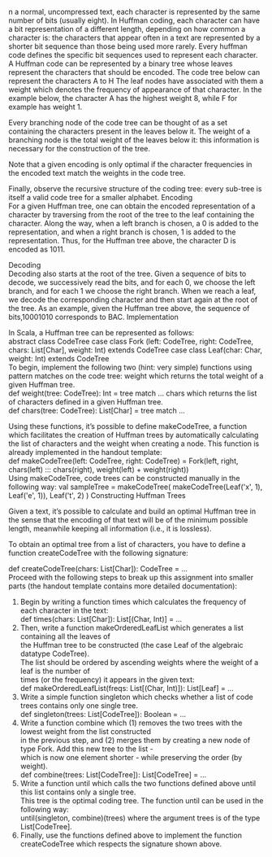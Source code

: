 n a normal, uncompressed text, each character is represented by the same number of bits (usually eight). In Huffman coding, each character can have a bit representation of a different length, depending on how common a character is: the characters that appear often in a text are represented by a shorter bit sequence than those being used more rarely. Every huffman code defines the specific bit sequences used to represent each character.
A Huffman code can be represented by a binary tree whose leaves represent the characters that should be encoded. The code tree below can represent the characters A to H
The leaf nodes have associated with them a weight which denotes the frequency of appearance of that character. In the example below, the character A has the highest weight 8, while F for example has weight 1.

Every branching node of the code tree can be thought of as a set containing the characters present in the leaves below it. The weight of a branching node is the total weight of the leaves below it: this information is necessary for the construction of the tree.

Note that a given encoding is only optimal if the character frequencies in the encoded text match the weights in the code tree.

Finally, observe the recursive structure of the coding tree: every sub-tree is itself a valid code tree for a smaller alphabet.
Encoding<br>
For a given Huffman tree, one can obtain the encoded representation of a character by traversing from the root of the tree to the leaf containing the character. Along the way, when a left branch is chosen, a 0 is added to the representation, and when a right branch is chosen, 1 is added to the representation. Thus, for the Huffman tree above, the character D is encoded as 1011.

Decoding<br>
Decoding also starts at the root of the tree. Given a sequence of bits to decode, we successively read the bits, and for each 0, we choose the left branch, and for each 1 we choose the right branch. When we reach a leaf, we decode the corresponding character and then start again at the root of the tree. As an example, given the Huffman tree above, the sequence of bits,10001010 corresponds to BAC.
Implementation

In Scala, a Huffman tree can be represented as follows:<br>
abstract class CodeTree
case class Fork (left: CodeTree, right: CodeTree, chars: List[Char], weight: Int) extends CodeTree
case class Leaf(char: Char, weight: Int) extends CodeTree<br>
To begin, implement the following two (hint: very simple) functions using pattern matches on the code tree:
weight which returns the total weight of a given Huffman tree.<br>def weight(tree: CodeTree): Int = tree match ...
chars which returns the list of characters defined in a given Huffman tree.<br>def chars(tree: CodeTree): List[Char] = tree match ...

Using these functions, it’s possible to define makeCodeTree, a function which facilitates the creation of Huffman trees by automatically calculating the list of characters and the weight when creating a node. This function is already implemented in the handout template:<br>
def makeCodeTree(left: CodeTree, right: CodeTree) =
  Fork(left, right, chars(left) ::: chars(right), weight(left) + weight(right))<br>
 Using makeCodeTree, code trees can be constructed manually in the following way:
val sampleTree = makeCodeTree(
  makeCodeTree(Leaf('x', 1), Leaf('e', 1)),
  Leaf('t', 2)
)
Constructing Huffman Trees

Given a text, it’s possible to calculate and build an optimal Huffman tree in the sense that the encoding of that text will be of the minimum possible length, meanwhile keeping all information (i.e., it is lossless).

To obtain an optimal tree from a list of characters, you have to define a function createCodeTree with the following signature:<br>

def createCodeTree(chars: List[Char]): CodeTree = ...
<br>Proceed with the following steps to break up this assignment into smaller parts (the handout template contains more detailed documentation):<br>

1) Begin by writing a function times which calculates the frequency of each character in the text: <br>
   def times(chars: List[Char]): List[(Char, Int)] = ...<br>
2) Then, write a function makeOrderedLeafList which generates a list containing all the leaves of <br>
   the Huffman tree to be constructed (the case Leaf of the algebraic datatype CodeTree). <br>
   The list should be ordered by ascending weights where the weight of a leaf is the number of <br>
   times (or the frequency) it appears in the given text: <br>
   def makeOrderedLeafList(freqs: List[(Char, Int)]): List[Leaf] = ...<br>
3) Write a simple function singleton which checks whether a list of code trees contains only one single tree.<br>
   def singleton(trees: List[CodeTree]): Boolean = ...
4) Write a function combine which (1) removes the two trees with the lowest weight from the list constructed<br>
   in the previous step, and (2) merges them by creating a new node of type Fork. Add this new tree to the list - <br>
   which is now one element shorter - while preserving the order (by weight). <br>
   def combine(trees: List[CodeTree]): List[CodeTree] = ...<br>
5) Write a function until which calls the two functions defined above until this list contains only a single tree.<br>
   This tree is the optimal coding tree. The function until can be used in the following way:<br>
   until(singleton, combine)(trees) where the argument trees is of the type List[CodeTree].<br>
6) Finally, use the functions defined above to implement the function createCodeTree which respects the signature shown above.<br>

